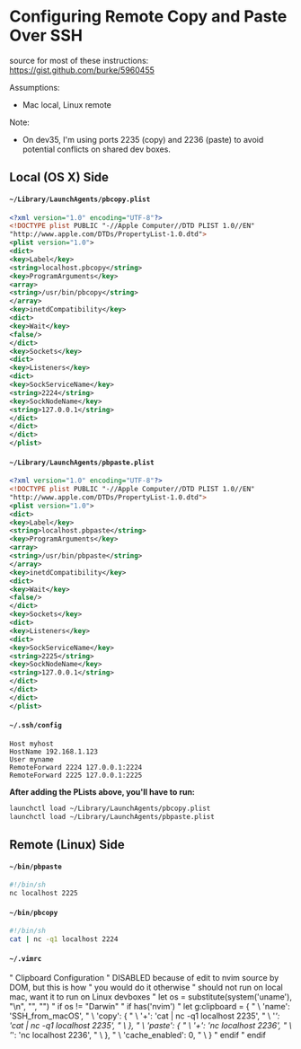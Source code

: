 # Configuring Remote Copy and Paste Over SSH

source for most of these instructions: https://gist.github.com/burke/5960455

Assumptions:  
* Mac local, Linux remote

Note:  
* On dev35, I'm using ports 2235 (copy) and 2236 (paste) to avoid potential conflicts on
  shared dev boxes.

## Local (OS X) Side

#### `~/Library/LaunchAgents/pbcopy.plist`
```xml
<?xml version="1.0" encoding="UTF-8"?>
<!DOCTYPE plist PUBLIC "-//Apple Computer//DTD PLIST 1.0//EN"
"http://www.apple.com/DTDs/PropertyList-1.0.dtd">
<plist version="1.0">
<dict>
<key>Label</key>
<string>localhost.pbcopy</string>
<key>ProgramArguments</key>
<array>
<string>/usr/bin/pbcopy</string>
</array>
<key>inetdCompatibility</key>
<dict>
<key>Wait</key>
<false/>
</dict>
<key>Sockets</key>
<dict>
<key>Listeners</key>
<dict>
<key>SockServiceName</key>
<string>2224</string>
<key>SockNodeName</key>
<string>127.0.0.1</string>
</dict>
</dict>
</dict>
</plist>
```

#### `~/Library/LaunchAgents/pbpaste.plist`
```xml
<?xml version="1.0" encoding="UTF-8"?>
<!DOCTYPE plist PUBLIC "-//Apple Computer//DTD PLIST 1.0//EN"
"http://www.apple.com/DTDs/PropertyList-1.0.dtd">
<plist version="1.0">
<dict>
<key>Label</key>
<string>localhost.pbpaste</string>
<key>ProgramArguments</key>
<array>
<string>/usr/bin/pbpaste</string>
</array>
<key>inetdCompatibility</key>
<dict>
<key>Wait</key>
<false/>
</dict>
<key>Sockets</key>
<dict>
<key>Listeners</key>
<dict>
<key>SockServiceName</key>
<string>2225</string>
<key>SockNodeName</key>
<string>127.0.0.1</string>
</dict>
</dict>
</dict>
</plist>
```

#### `~/.ssh/config`
```
Host myhost
HostName 192.168.1.123
User myname
RemoteForward 2224 127.0.0.1:2224
RemoteForward 2225 127.0.0.1:2225
```

**After adding the PLists above, you'll have to run:**

```bash
launchctl load ~/Library/LaunchAgents/pbcopy.plist
launchctl load ~/Library/LaunchAgents/pbpaste.plist
```

## Remote (Linux) Side
#### `~/bin/pbpaste`
```bash
#!/bin/sh
nc localhost 2225
```

#### `~/bin/pbcopy`
```bash
#!/bin/sh
cat | nc -q1 localhost 2224
```

#### `~/.vimrc`
" Clipboard Configuration
" DISABLED because of edit to nvim source by DOM, but this is how
" you would do it otherwise
" should not run on local mac, want it to run on Linux devboxes
" let os = substitute(system('uname'), "\n", "", "")
" if os != "Darwin"
"   if has('nvim')
"       let g:clipboard = {
"           \   'name': 'SSH_from_macOS',
"           \   'copy': {
"           \      '+': 'cat | nc -q1 localhost 2235',
"           \      '*': 'cat | nc -q1 localhost 2235',
"           \    },
"           \   'paste': {
"           \      '+': 'nc localhost 2236',
"           \      '*': 'nc localhost 2236',
"           \   },
"           \   'cache_enabled': 0,
"           \ }
"   endif
" endif

